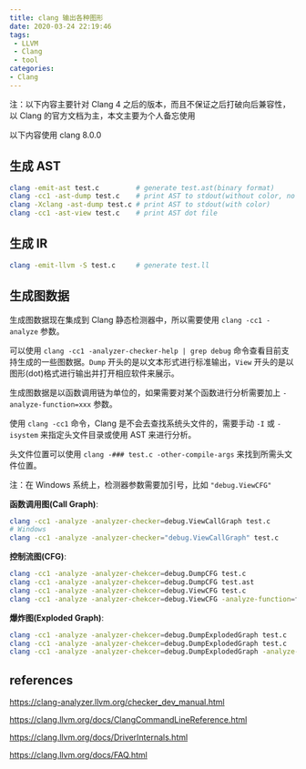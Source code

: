 ```yaml
---
title: clang 输出各种图形
date: 2020-03-24 22:19:46
tags: 
 - LLVM
 - Clang
 - tool
categories:
- Clang
---
```




注：以下内容主要针对 Clang 4 之后的版本，而且不保证之后打破向后兼容性，以 Clang 的官方文档为主，本文主要为个人备忘使用  

以下内容使用 clang 8.0.0  



## 生成 AST

```sh
clang -emit-ast test.c         # generate test.ast(binary format)
clang -cc1 -ast-dump test.c    # print AST to stdout(without color, no header)
clang -Xclang -ast-dump test.c # print AST to stdout(with color)
clang -cc1 -ast-view test.c    # print AST dot file
```



## 生成 IR

```sh
clang -emit-llvm -S test.c     # generate test.ll
```



## 生成图数据

生成图数据现在集成到 Clang 静态检测器中，所以需要使用 `clang -cc1 -analyze` 参数。

可以使用 `clang -cc1 -analyzer-checker-help | grep debug` 命令查看目前支持生成的一些图数据。`Dump` 开头的是以文本形式进行标准输出，`View` 开头的是以图形(dot)格式进行输出并打开相应软件来展示。

生成图数据是以函数调用链为单位的，如果需要对某个函数进行分析需要加上 `-analyze-function=xxx` 参数。

使用 `clang -cc1` 命令，Clang 是不会去查找系统头文件的，需要手动 `-I` 或 `-isystem` 来指定头文件目录或使用 AST 来进行分析。

头文件位置可以使用 `clang -### test.c -other-compile-args` 来找到所需头文件位置。

注：在 Windows 系统上，检测器参数需要加引号，比如 `"debug.ViewCFG"`



**函数调用图(Call Graph)**:

```sh
clang -cc1 -analyze -analyzer-checker=debug.ViewCallGraph test.c
# Windows
clang -cc1 -analyze -analyzer-checker="debug.ViewCallGraph" test.c
```



**控制流图(CFG)**:

```sh
clang -cc1 -analyze -analyzer-chekcer=debug.DumpCFG test.c
clang -cc1 -analyze -analyzer-chekcer=debug.DumpCFG test.ast
clang -cc1 -analyze -analyzer-chekcer=debug.ViewCFG test.c
clang -cc1 -analyze -analyzer-chekcer=debug.ViewCFG -analyze-function=foo test.c
```



**爆炸图(Exploded Graph)**:

```sh
clang -cc1 -analyze -analyzer-chekcer=debug.DumpExplodedGraph test.c
clang -cc1 -analyze -analyzer-chekcer=debug.DumpExplodedGraph test.c
clang -cc1 -analyze -analyzer-chekcer=debug.DumpExplodedGraph -analyze-function=foo test.c
```



## references

https://clang-analyzer.llvm.org/checker_dev_manual.html

https://clang.llvm.org/docs/ClangCommandLineReference.html

https://clang.llvm.org/docs/DriverInternals.html

https://clang.llvm.org/docs/FAQ.html